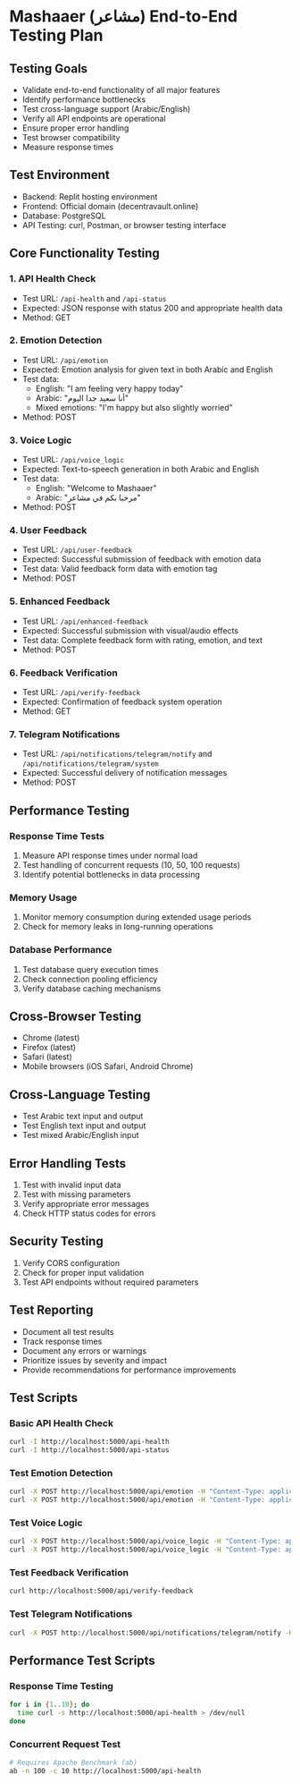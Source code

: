 # Mashaaer (مشاعر) End-to-End Testing Plan

## Testing Goals
- Validate end-to-end functionality of all major features
- Identify performance bottlenecks
- Test cross-language support (Arabic/English)
- Verify all API endpoints are operational
- Ensure proper error handling
- Test browser compatibility
- Measure response times

## Test Environment
- Backend: Replit hosting environment
- Frontend: Official domain (decentravault.online)
- Database: PostgreSQL 
- API Testing: curl, Postman, or browser testing interface

## Core Functionality Testing

### 1. API Health Check
- Test URL: `/api-health` and `/api-status`
- Expected: JSON response with status 200 and appropriate health data
- Method: GET

### 2. Emotion Detection
- Test URL: `/api/emotion`
- Expected: Emotion analysis for given text in both Arabic and English
- Test data:
  - English: "I am feeling very happy today"
  - Arabic: "أنا سعيد جدا اليوم"
  - Mixed emotions: "I'm happy but also slightly worried"
- Method: POST

### 3. Voice Logic
- Test URL: `/api/voice_logic`
- Expected: Text-to-speech generation in both Arabic and English
- Test data:
  - English: "Welcome to Mashaaer"
  - Arabic: "مرحبا بكم في مشاعر"
- Method: POST

### 4. User Feedback
- Test URL: `/api/user-feedback`
- Expected: Successful submission of feedback with emotion data
- Test data: Valid feedback form data with emotion tag
- Method: POST

### 5. Enhanced Feedback
- Test URL: `/api/enhanced-feedback`
- Expected: Successful submission with visual/audio effects
- Test data: Complete feedback form with rating, emotion, and text
- Method: POST

### 6. Feedback Verification
- Test URL: `/api/verify-feedback`
- Expected: Confirmation of feedback system operation
- Method: GET

### 7. Telegram Notifications
- Test URL: `/api/notifications/telegram/notify` and `/api/notifications/telegram/system`
- Expected: Successful delivery of notification messages
- Method: POST

## Performance Testing

### Response Time Tests
1. Measure API response times under normal load
2. Test handling of concurrent requests (10, 50, 100 requests)
3. Identify potential bottlenecks in data processing

### Memory Usage
1. Monitor memory consumption during extended usage periods
2. Check for memory leaks in long-running operations

### Database Performance
1. Test database query execution times
2. Check connection pooling efficiency
3. Verify database caching mechanisms

## Cross-Browser Testing
- Chrome (latest)
- Firefox (latest)
- Safari (latest)
- Mobile browsers (iOS Safari, Android Chrome)

## Cross-Language Testing
- Test Arabic text input and output
- Test English text input and output
- Test mixed Arabic/English input

## Error Handling Tests
1. Test with invalid input data
2. Test with missing parameters
3. Verify appropriate error messages
4. Check HTTP status codes for errors

## Security Testing
1. Verify CORS configuration
2. Check for proper input validation
3. Test API endpoints without required parameters

## Test Reporting
- Document all test results
- Track response times
- Document any errors or warnings
- Prioritize issues by severity and impact
- Provide recommendations for performance improvements

## Test Scripts

### Basic API Health Check
```bash
curl -I http://localhost:5000/api-health
curl -I http://localhost:5000/api-status
```

### Test Emotion Detection
```bash
curl -X POST http://localhost:5000/api/emotion -H "Content-Type: application/json" -d '{"text": "I am feeling very happy today"}'
curl -X POST http://localhost:5000/api/emotion -H "Content-Type: application/json" -d '{"text": "أنا سعيد جدا اليوم"}'
```

### Test Voice Logic
```bash
curl -X POST http://localhost:5000/api/voice_logic -H "Content-Type: application/json" -d '{"text": "Welcome to Mashaaer", "language": "en"}'
curl -X POST http://localhost:5000/api/voice_logic -H "Content-Type: application/json" -d '{"text": "مرحبا بكم في مشاعر", "language": "ar"}'
```

### Test Feedback Verification
```bash
curl http://localhost:5000/api/verify-feedback
```

### Test Telegram Notifications
```bash
curl -X POST http://localhost:5000/api/notifications/telegram/notify -H "Content-Type: application/json" -d '{"message": "Test notification from E2E testing"}'
```

## Performance Test Scripts

### Response Time Testing
```bash
for i in {1..10}; do
  time curl -s http://localhost:5000/api-health > /dev/null
done
```

### Concurrent Request Test
```bash
# Requires Apache Benchmark (ab)
ab -n 100 -c 10 http://localhost:5000/api-health
```